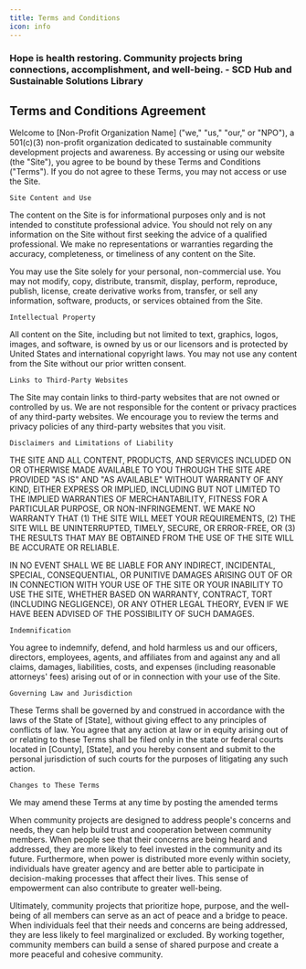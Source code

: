 ```yaml
---
title: Terms and Conditions 
icon: info
---
```


### Hope is health restoring. Community projects bring connections, accomplishment, and well-being. -  SCD Hub and Sustainable Solutions Library

## Terms and Conditions Agreement

Welcome to [Non-Profit Organization Name] ("we," "us," "our," or "NPO"), a 501(c)(3) non-profit organization dedicated to sustainable community development projects and awareness. By accessing or using our website (the "Site"), you agree to be bound by these Terms and Conditions ("Terms"). If you do not agree to these Terms, you may not access or use the Site.

    Site Content and Use

The content on the Site is for informational purposes only and is not intended to constitute professional advice. You should not rely on any information on the Site without first seeking the advice of a qualified professional. We make no representations or warranties regarding the accuracy, completeness, or timeliness of any content on the Site.

You may use the Site solely for your personal, non-commercial use. You may not modify, copy, distribute, transmit, display, perform, reproduce, publish, license, create derivative works from, transfer, or sell any information, software, products, or services obtained from the Site.

    Intellectual Property

All content on the Site, including but not limited to text, graphics, logos, images, and software, is owned by us or our licensors and is protected by United States and international copyright laws. You may not use any content from the Site without our prior written consent.

    Links to Third-Party Websites

The Site may contain links to third-party websites that are not owned or controlled by us. We are not responsible for the content or privacy practices of any third-party websites. We encourage you to review the terms and privacy policies of any third-party websites that you visit.

    Disclaimers and Limitations of Liability

THE SITE AND ALL CONTENT, PRODUCTS, AND SERVICES INCLUDED ON OR OTHERWISE MADE AVAILABLE TO YOU THROUGH THE SITE ARE PROVIDED "AS IS" AND "AS AVAILABLE" WITHOUT WARRANTY OF ANY KIND, EITHER EXPRESS OR IMPLIED, INCLUDING BUT NOT LIMITED TO THE IMPLIED WARRANTIES OF MERCHANTABILITY, FITNESS FOR A PARTICULAR PURPOSE, OR NON-INFRINGEMENT. WE MAKE NO WARRANTY THAT (1) THE SITE WILL MEET YOUR REQUIREMENTS, (2) THE SITE WILL BE UNINTERRUPTED, TIMELY, SECURE, OR ERROR-FREE, OR (3) THE RESULTS THAT MAY BE OBTAINED FROM THE USE OF THE SITE WILL BE ACCURATE OR RELIABLE.

IN NO EVENT SHALL WE BE LIABLE FOR ANY INDIRECT, INCIDENTAL, SPECIAL, CONSEQUENTIAL, OR PUNITIVE DAMAGES ARISING OUT OF OR IN CONNECTION WITH YOUR USE OF THE SITE OR YOUR INABILITY TO USE THE SITE, WHETHER BASED ON WARRANTY, CONTRACT, TORT (INCLUDING NEGLIGENCE), OR ANY OTHER LEGAL THEORY, EVEN IF WE HAVE BEEN ADVISED OF THE POSSIBILITY OF SUCH DAMAGES.

    Indemnification

You agree to indemnify, defend, and hold harmless us and our officers, directors, employees, agents, and affiliates from and against any and all claims, damages, liabilities, costs, and expenses (including reasonable attorneys' fees) arising out of or in connection with your use of the Site.

    Governing Law and Jurisdiction

These Terms shall be governed by and construed in accordance with the laws of the State of [State], without giving effect to any principles of conflicts of law. You agree that any action at law or in equity arising out of or relating to these Terms shall be filed only in the state or federal courts located in [County], [State], and you hereby consent and submit to the personal jurisdiction of such courts for the purposes of litigating any such action.

    Changes to These Terms

We may amend these Terms at any time by posting the amended terms





When community projects are designed to address people's concerns and needs, they can help build trust and cooperation between community members. When people see that their concerns are being heard and addressed, they are more likely to feel invested in the community and its future. Furthermore, when power is distributed more evenly within society, individuals have greater agency and are better able to participate in decision-making processes that affect their lives. This sense of empowerment can also contribute to greater well-being.

Ultimately, community projects that prioritize hope, purpose, and the well-being of all members can serve as an act of peace and a bridge to peace. When individuals feel that their needs and concerns are being addressed, they are less likely to feel marginalized or excluded. By working together, community members can build a sense of shared purpose and create a more peaceful and cohesive community.
